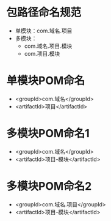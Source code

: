 # 包路径命名规范
* 单模块：com.域名.项目
* 多模块：
    * com.域名.项目.模块
    * com.项目.模块

# 单模块POM命名
* \<groupId>com.域名\</groupId>
* \<artifactId>项目\</artifactId>

# 多模块POM命名1
* \<groupId>com.域名\</groupId>
* \<artifactId>项目-模块\</artifactId>

# 多模块POM命名2
* \<groupId>com.域名.项目\</groupId>
* \<artifactId>项目-模块\</artifactId>